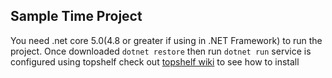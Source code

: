## Sample Time Project
You need .net core 5.0(4.8 or greater if using in .NET Framework) to run the project. Once downloaded
`dotnet restore`
then run 
`dotnet run`
service is configured using topshelf check out  [topshelf wiki](https://https://topshelf.readthedocs.io/en/latest/) to see how to install  